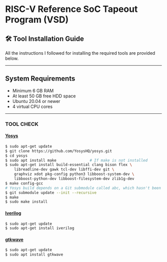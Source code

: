 # RISC-V Reference SoC Tapeout Program (VSD)

## 🛠️ Tool Installation Guide

All the instructions I followed for installing the required tools are provided below.

---

## **System Requirements**

- Minimum 6 GB RAM  
- At least 50 GB free HDD space  
- Ubuntu 20.04 or newer  
- 4 virtual CPU cores  

---
### **TOOL CHECK**

#### <ins>**Yosys**</ins>
```bash
$ sudo apt-get update
$ git clone https://github.com/YosysHQ/yosys.git
$ cd yosys
$ sudo apt install make               # If make is not installed
$ sudo apt-get install build-essential clang bison flex \
    libreadline-dev gawk tcl-dev libffi-dev git \
    graphviz xdot pkg-config python3 libboost-system-dev \
    libboost-python-dev libboost-filesystem-dev zlib1g-dev
$ make config-gcc
# Yosys build depends on a Git submodule called abc, which hasn't been initialized yet. You need to run the following command before running make
$ git submodule update --init --recursive
$ make 
$ sudo make install
```


#### <ins>**Iverilog**</ins>
```bash
$ sudo apt-get update
$ sudo apt-get install iverilog
```


#### <ins>**gtkwave**</ins>
```bash
$ sudo apt-get update
$ sudo apt install gtkwave
```


